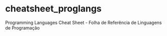 # cheatsheet_proglangs
Programming Languages Cheat Sheet - Folha de Referência de Linguagens de Programação
